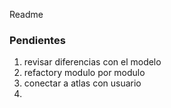 Readme

### Pendientes

1. revisar diferencias con el modelo
2. refactory modulo por modulo
3. conectar a atlas con usuario
4.
